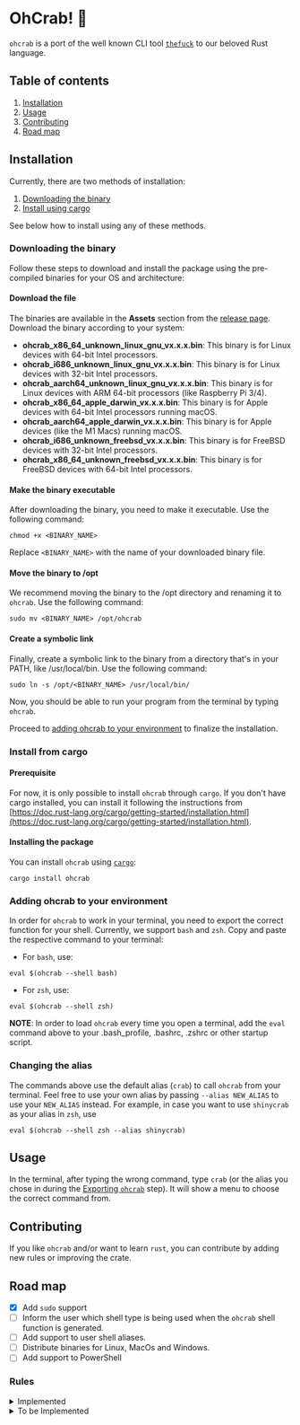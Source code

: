 # OhCrab! 🦀

`ohcrab` is a port of the well known CLI tool
[`thefuck`](https://github.com/nvbn/thefuck) to our beloved Rust language.

## Table of contents

1. [Installation](#installation)
1. [Usage](#usage)
1. [Contributing](#contributing)
1. [Road map](#road-map)

## Installation

Currently, there are two methods of installation:

1. [Downloading the binary](#downloading-the-binary)
1. [Install using cargo](#install-from-cargo)

See below how to install using any of these methods.

### Downloading the binary

Follow these steps to download and install the package using the pre-compiled
binaries for your OS and architecture:

#### Download the file

The binaries are available in the **Assets** section from the
[release page](https://github.com/luizvbo/oh-crab/releases). Download the binary
according to your system:

- **ohcrab_x86_64_unknown_linux_gnu_vx.x.x.bin**: This binary is for Linux
  devices with 64-bit Intel processors.
- **ohcrab_i686_unknown_linux_gnu_vx.x.x.bin**: This binary is for Linux devices
  with 32-bit Intel processors.
- **ohcrab_aarch64_unknown_linux_gnu_vx.x.x.bin**: This binary is for Linux
  devices with ARM 64-bit processors (like Raspberry Pi 3/4).
- **ohcrab_x86_64_apple_darwin_vx.x.x.bin**: This binary is for Apple devices
  with 64-bit Intel processors running macOS.
- **ohcrab_aarch64_apple_darwin_vx.x.x.bin**: This binary is for Apple devices
  (like the M1 Macs) running macOS.
- **ohcrab_i686_unknown_freebsd_vx.x.x.bin**: This binary is for FreeBSD devices
  with 32-bit Intel processors.
- **ohcrab_x86_64_unknown_freebsd_vx.x.x.bin**: This binary is for FreeBSD
  devices with 64-bit Intel processors.

#### Make the binary executable

After downloading the binary, you need to make it executable. Use the following
command:

```shell
chmod +x <BINARY_NAME>
```

Replace `<BINARY_NAME>` with the name of your downloaded binary file.

#### Move the binary to /opt

We recommend moving the binary to the /opt directory and renaming it to
`ohcrab`. Use the following command:

```shell
sudo mv <BINARY_NAME> /opt/ohcrab
```

#### Create a symbolic link

Finally, create a symbolic link to the binary from a directory that's in your
PATH, like /usr/local/bin. Use the following command:

```shell
sudo ln -s /opt/<BINARY_NAME> /usr/local/bin/
```

Now, you should be able to run your program from the terminal by typing
`ohcrab`.

Proceed to
[adding ohcrab to your environment](#adding-ohcrab-to-your-environment) to
finalize the installation.

### Install from cargo

#### Prerequisite

For now, it is only possible to install `ohcrab` through `cargo`. If you don't
have cargo installed, you can install it following the instructions from
[https://doc.rust-lang.org/cargo/getting-started/installation.html](https://doc.rust-lang.org/cargo/getting-started/installation.html).

#### Installing the package

You can install `ohcrab` using [`cargo`](https://crates.io/):

```shell
cargo install ohcrab
```

### Adding ohcrab to your environment

In order for `ohcrab` to work in your terminal, you need to export the correct
function for your shell. Currently, we support `bash` and `zsh`. Copy and paste
the respective command to your terminal:

- For `bash`, use:

```shell
eval $(ohcrab --shell bash)
```

- For `zsh`, use:

```shell
eval $(ohcrab --shell zsh)
```

**NOTE**: In order to load `ohcrab` every time you open a terminal, add the
`eval` command above to your .bash_profile, .bashrc, .zshrc or other startup
script.

### Changing the alias

The commands above use the default alias (`crab`) to call `ohcrab` from your
terminal. Feel free to use your own alias by passing `--alias NEW_ALIAS` to use
your `NEW_ALIAS` instead. For example, in case you want to use `shinycrab` as
your alias in `zsh`, use

```shell
eval $(ohcrab --shell zsh --alias shinycrab)
```

## Usage

In the terminal, after typing the wrong command, type `crab` (or the alias you
chose in during the [Exporting `ohcrab`](#exporting-ohcrab) step). It will show
a menu to choose the correct command from.

## Contributing

If you like `ohcrab` and/or want to learn `rust`, you can contribute by adding
new rules or improving the crate.

## Road map

- [x] Add `sudo` support
- [ ] Inform the user which shell type is being used when the `ohcrab` shell
      function is generated.
- [ ] Add support to user shell aliases.
- [ ] Distribute binaries for Linux, MacOs and Windows.
- [ ] Add support to PowerShell

### Rules

<details>
  <summary>Implemented</summary>

- [X] ag_literal
- [X] apt_get
- [X] apt_get_search
- [X] apt_list_upgradable
- [X] apt_upgrade
- [X] brew_install
- [X] brew_update_formula
- [X] cargo
- [X] cd_correction
- [X] cd_cs
- [X] cd_mkdir
- [X] cd_parent
- [X] chmod_x
- [X] choco_install
- [X] git_add
- [X] git_add_force
- [X] git_commit_add
- [X] git_checkout
- [X] git_clone
- [X] git_clone_missing
- [X] git_merge
- [X] git_pull
- [X] git_push
- [X] history
- [X] no_command
- [X] tmux

</details>

<details>
  <summary>To be Implemented</summary>

- [ ] adb_unknown_command
- [ ] apt_invalid_operation
- [ ] aws_cli
- [ ] az_cli
- [ ] brew_cask_dependency
- [ ] brew_link
- [ ] brew_reinstall
- [ ] brew_uninstall
- [ ] brew_unknown_command
- [ ] cargo_no_command
- [ ] cat_dir
- [ ] composer_not_command
- [ ] conda_mistype
- [ ] cp_create_destination
- [ ] cp_omitting_directory
- [ ] cpp11
- [ ] dirty_untar
- [ ] dirty_unzip
- [ ] django_south_ghost
- [ ] django_south_merge
- [ ] dnf_no_such_command
- [ ] docker_image_being_used_by_container
- [ ] docker_login
- [ ] docker_not_command
- [ ] dry
- [ ] fab_command_not_found
- [ ] fix_alt_space
- [ ] fix_file
- [ ] gem_unknown_command
- [ ] git_bisect_usage
- [ ] git_branch_0flag
- [ ] git_branch_delete
- [ ] git_branch_delete_checked_out
- [ ] git_branch_exists
- [ ] git_branch_list
- [ ] git_commit_amend
- [ ] git_commit_reset
- [ ] git_diff_no_index
- [ ] git_diff_staged
- [ ] git_fix_stash
- [ ] git_flag_after_filename
- [ ] git_help_aliased
- [ ] git_hook_bypass
- [ ] git_lfs_mistype
- [ ] git_main_master
- [ ] git_merge_unrelated
- [ ] git_not_command
- [ ] git_pull_clone
- [ ] git_pull_uncommitted_changes
- [ ] git_push_different_branch_names
- [ ] git_push_force
- [ ] git_push_pull
- [ ] git_push_without_commits
- [ ] git_rebase_merge_dir
- [ ] git_rebase_no_changes
- [ ] git_remote_delete
- [ ] git_remote_seturl_add
- [ ] git_rm_local_modifications
- [ ] git_rm_recursive
- [ ] git_rm_staged
- [ ] git_stash
- [ ] git_stash_pop
- [ ] git_tag_force
- [ ] git_two_dashes
- [ ] go_run
- [ ] go_unknown_command
- [ ] gradle_no_task
- [ ] gradle_wrapper
- [ ] grep_arguments_order
- [ ] grep_recursive
- [ ] grunt_task_not_found
- [ ] gulp_not_task
- [ ] has_exists_script
- [ ] heroku_multiple_apps
- [ ] heroku_not_command
- [ ] hostscli
- [ ] ifconfig_device_not_found
- [ ] java
- [ ] javac
- [ ] lein_not_task
- [ ] ln_no_hard_link
- [ ] ln_s_order
- [ ] long_form_help
- [ ] ls_all
- [ ] ls_lah
- [ ] man
- [ ] man_no_space
- [ ] mercurial
- [ ] missing_space_before_subcommand
- [ ] mkdir_p
- [ ] mvn_no_command
- [ ] mvn_unknown_lifecycle_phase
- [ ] nixos_cmd_not_found
- [ ] no_such_file
- [ ] npm_missing_script
- [ ] npm_run_script
- [ ] npm_wrong_command
- [ ] omnienv_no_such_command
- [ ] open
- [ ] pacman
- [ ] pacman_invalid_option
- [ ] pacman_not_found
- [ ] path_from_history
- [ ] php_s
- [ ] pip_install
- [ ] pip_unknown_command
- [ ] port_already_in_use
- [ ] prove_recursively
- [ ] python_command
- [ ] python_execute
- [ ] python_module_error
- [ ] quotation_marks
- [ ] rails_migrations_pending
- [ ] react_native_command_unrecognized
- [ ] remove_shell_prompt_literal
- [ ] remove_trailing_cedilla
- [ ] rm_dir
- [ ] rm_root
- [ ] scm_correction
- [ ] sed_unterminated_s
- [ ] sl_ls
- [ ] ssh_known_hosts
- [ ] sudo
- [ ] sudo_command_from_user_path
- [ ] switch_lang
- [ ] systemctl
- [ ] terraform_init
- [ ] terraform_no_command
- [ ] test
- [ ] touch
- [ ] tsuru_login
- [ ] tsuru_not_command
- [ ] unknown_command
- [ ] unsudo
- [ ] vagrant_up
- [ ] whois
- [ ] workon_doesnt_exists
- [ ] wrong_hyphen_before_subcommand
- [ ] yarn_alias
- [ ] yarn_command_not_found
- [ ] yarn_command_replaced
- [ ] yarn_help
- [ ] yum_invalid_operation

</details>

